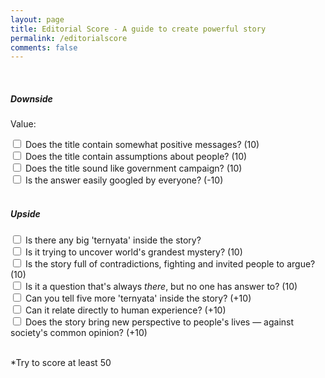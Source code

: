 ```yaml
---
layout: page
title: Editorial Score - A guide to create powerful story
permalink: /editorialscore
comments: false
---
```


<script src="{{ site.baseurl }}/assets/js/editorialscore.js"></script>





<div class="progress">
       <div class="progress-bar" role="progressbar" aria-valuenow="0" aria-valuemin="0" aria-valuemax="100">

   </div>
   </div>

<br>

<h5>Downside</h5>

<p>Value: <span id="progress"></span></p>

<div class="checkbox">
  <label><input name="p10" class="progress" type="checkbox" value="40"> Does the title contain somewhat positive messages? (10)</label><br>
  <label><input name="p20" class="progress" type="checkbox" value="-10"> Does the title contain assumptions about people? (10)</label><br>
  <label><input name="p30" class="progress" type="checkbox" value="20"> Does the title sound like government campaign? (10)</label><br>
  <label><input name="p40" class="progress" type="checkbox" value="30"> Is the answer easily googled by everyone? (-10)</label>
</div>


<script src="https://cdnjs.cloudflare.com/ajax/libs/jquery/3.4.1/core.js"></script>
<script src="https://cdnjs.cloudflare.com/ajax/libs/jquery/3.4.1/jquery.js"></script>

<br>

<h5>Upside</h5>
<div class="checkbox">
  <label><input name="progress" class="progress" type="checkbox" value="-10"> Is there any big 'ternyata' inside the story?</label>
  <br>
  <label><input name="progress" class="progress" type="checkbox" value="20"> Is it trying to uncover world's grandest mystery? (10)</label><br>
  <label><input type="checkbox" value="30"> Is the story full of contradictions, fighting and invited people to argue? (10)</label><br>
  <label><input type="checkbox" value="40"> Is it a question that's always <i>there</i>, but no one has answer to? (10)</label><br>
  <label><input type="checkbox" value="10"> Can you tell five more 'ternyata' inside the story? (+10)</label><br>
  <label><input type="checkbox" value="10"> Can it relate directly to human experience? (+10)</label><br>
  <label><input type="checkbox" value="10"> Does the story bring new perspective to people's lives — against society's common opinion? (+10)</label><br>
</div>
<br>

<p>*Try to score at least 50</p>
